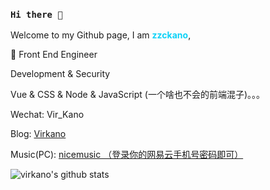 ### `Hi there 👋`

Welcome to my Github page, I am <b style="color: #0ed2f7">**zzckano**</b>,


:construction_worker:  Front End Engineer

Development & Security

Vue & CSS & Node & JavaScript (一个啥也不会的前端混子)。。。

Wechat: Vir_Kano

Blog: [Virkano](http://virkano.com)

Music(PC): [nicemusic （登录你的网易云手机号密码即可）](https://www.virkano.com/nicemusic/)

![virkano's github stats](https://github-readme-stats.vercel.app/api?username=Virkano&show_icons=true&theme=onedark)
